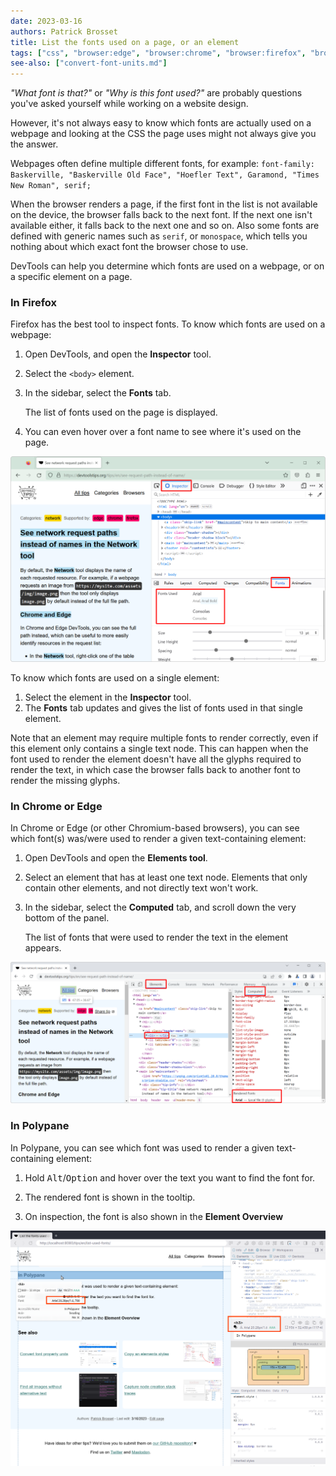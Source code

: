 ```yaml
---
date: 2023-03-16
authors: Patrick Brosset
title: List the fonts used on a page, or an element
tags: ["css", "browser:edge", "browser:chrome", "browser:firefox", "browser:polypane"]
see-also: ["convert-font-units.md"]
---
```

_"What font is that?"_ or _"Why is this font used?"_ are probably questions you've asked yourself while working on a website design.

However, it's not always easy to know which fonts are actually used on a webpage and looking at the CSS the page uses might not always give you the answer.

Webpages often define multiple different fonts, for example: `font-family: Baskerville, "Baskerville Old Face", "Hoefler Text", Garamond, "Times New Roman", serif;`

When the browser renders a page, if the first font in the list is not available on the device, the browser falls back to the next font. If the next one isn't available either, it falls back to the next one and so on. Also some fonts are defined with generic names such as `serif`, or `monospace`, which tells you nothing about which exact font the browser chose to use.

DevTools can help you determine which fonts are used on a webpage, or on a specific element on a page.

### In Firefox

Firefox has the best tool to inspect fonts. To know which fonts are used on a webpage:

1. Open DevTools, and open the **Inspector** tool.

1. Select the `<body>` element.

1. In the sidebar, select the **Fonts** tab.

    The list of fonts used on the page is displayed.

1. You can even hover over a font name to see where it's used on the page.

![Firefox, with DevTools on the side, showing the Fonts panel that contains the list of fonts. One of the fonts is hovered](../../assets/img/list-used-fonts-firefox.png)

To know which fonts are used on a single element:

1. Select the element in the **Inspector** tool.
1. The **Fonts** tab updates and gives the list of fonts used in that single element.

Note that an element may require multiple fonts to render correctly, even if this element only contains a single text node. This can happen when the font used to render the element doesn't have all the glyphs required to render the text, in which case the browser falls back to another font to render the missing glyphs.

### In Chrome or Edge

In Chrome or Edge (or other Chromium-based browsers), you can see which font(s) was/were used to render a given text-containing element:

1. Open DevTools and open the **Elements tool**.

1. Select an element that has at least one text node. Elements that only contain other elements, and not directly text won't work.

1. In the sidebar, select the **Computed** tab, and scroll down the very bottom of the panel.

    The list of fonts that were used to render the text in the element appears.

![Chrome, with Devtools on the side, showing the Computed panel that contains the list of fonts](../../assets/img/list-used-fonts-chrome.png)

### In Polypane

In Polypane, you can see which font was used to render a given text-containing element:

1. Hold <kbd>Alt</kbd>/<kbd>Option</kbd> and hover over the text you want to find the font for.

1. The rendered font is shown in the tooltip.

1. On inspection, the font is also shown in the **Element Overview**

![Polypane, with Devtools on the side, showing the Element Overview panel that contains the list of fonts and a node tooltip.](../../assets/img/list-used-fonts-polypane.png)